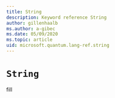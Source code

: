 ```yaml
---
title: String
description: Keyword reference String
author: gillenhaalb
ms.author: a-gibec
ms.date: 05/09/2020
ms.topic: article
uid: microsoft.quantum.lang-ref.string
---
```


# `String`

fill